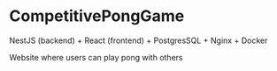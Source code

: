 # CompetitivePongGame
NestJS (backend) + React (frontend) + PostgresSQL + Nginx + Docker

Website where users can play pong with others
